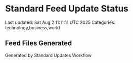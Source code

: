 # Standard Feed Update Status
Last updated: Sat Aug  2 11:11:11 UTC 2025
Categories: technology,business,world

## Feed Files Generated

Generated by Standard Updates Workflow
